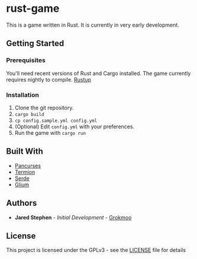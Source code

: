 # rust-game
This is a game written in Rust.  It is currently in very early development.

## Getting Started

### Prerequisites
You'll need recent versions of Rust and Cargo installed.  The game currently requires nightly to compile.  [Rustup](https://www.rustup.rs/)

### Installation

1. Clone the git repository.
1. `cargo build`
1. `cp config.sample.yml config.yml`
1. (Optional) Edit `config.yml` with your preferences.
1. Run the game with `cargo run`

## Built With
* [Pancurses](https://github.com/ihalila/pancurses)
* [Termion](https://github.com/ticki/termion)
* [Serde](https://serde.rs/)
* [Glium](https://github.com/glium/glium)

## Authors
* **Jared Stephen** - *Initial Development* - [Grokmoo](https://github.com/Grokmoo)

## License

This project is licensed under the GPLv3 - see the [LICENSE](LICENSE) file for details


